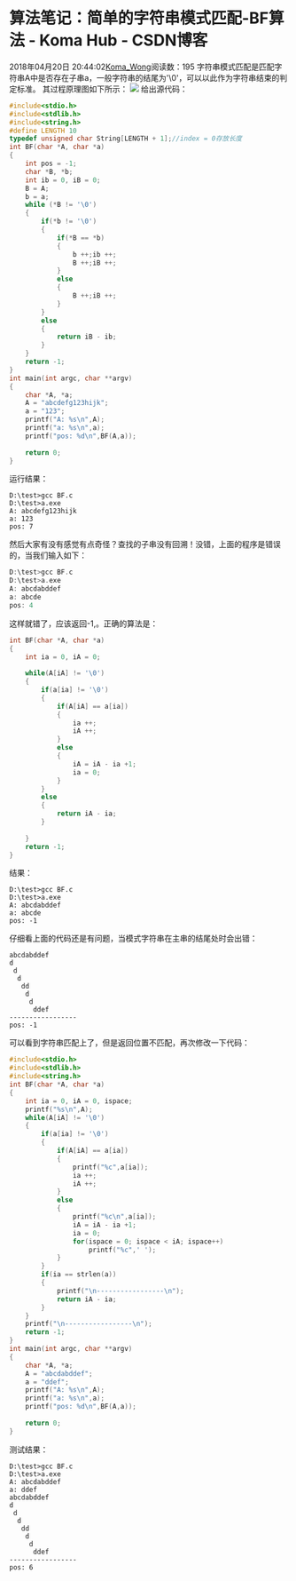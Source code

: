 # 算法笔记：简单的字符串模式匹配-BF算法 - Koma Hub - CSDN博客
2018年04月20日 20:44:02[Koma_Wong](https://me.csdn.net/Rong_Toa)阅读数：195
字符串模式匹配是匹配字符串A中是否存在子串a，一般字符串的结尾为'\0'，可以以此作为字符串结束的判定标准。
其过程原理图如下所示：
![](https://img-blog.csdn.net/2018042020425596)
给出源代码：
```cpp
#include<stdio.h>
#include<stdlib.h>
#include<string.h>
#define LENGTH 10
typedef unsigned char String[LENGTH + 1];//index = 0存放长度
int BF(char *A, char *a)
{
	int pos = -1;
	char *B, *b;
	int ib = 0, iB = 0;
	B = A;
	b = a;
	while (*B != '\0')
	{
		if(*b != '\0')
		{
			if(*B == *b)
			{
				b ++;ib ++;
				B ++;iB ++;
			}
			else 
			{
				B ++;iB ++;
			}
		}
		else 
		{
			return iB - ib;
		}
	}
	return -1;
}
int main(int argc, char **argv)
{
	char *A, *a;
	A = "abcdefg123hijk";
	a = "123";
	printf("A: %s\n",A);
	printf("a: %s\n",a);
	printf("pos: %d\n",BF(A,a));
	
	return 0;
}
```
运行结果：
```
D:\test>gcc BF.c
D:\test>a.exe
A: abcdefg123hijk
a: 123
pos: 7
```
然后大家有没有感觉有点奇怪？查找的子串没有回溯！没错，上面的程序是错误的，当我们输入如下：
```cpp
D:\test>gcc BF.c
D:\test>a.exe
A: abcdabddef
a: abcde
pos: 4
```
这样就错了，应该返回-1,。正确的算法是：
```cpp
int BF(char *A, char *a)
{
	int ia = 0, iA = 0;
	
	while(A[iA] != '\0')
	{
		if(a[ia] != '\0')
		{
			if(A[iA] == a[ia])
			{
				ia ++;
				iA ++;
			}
			else 
			{
				iA = iA - ia +1;
				ia = 0;
			}
		}
		else 
		{
			return iA - ia;
		}
			
	}
	return -1;
}
```
结果：
```
D:\test>gcc BF.c
D:\test>a.exe
A: abcdabddef
a: abcde
pos: -1
```
仔细看上面的代码还是有问题，当模式字符串在主串的结尾处时会出错：
```
abcdabddef
d
 d
  d
   dd
    d
     d
      ddef
-----------------
pos: -1
```
可以看到字符串匹配上了，但是返回位置不匹配，再次修改一下代码：
```cpp
#include<stdio.h>
#include<stdlib.h>
#include<string.h>
int BF(char *A, char *a)
{
	int ia = 0, iA = 0, ispace;
	printf("%s\n",A);
	while(A[iA] != '\0')
	{
		if(a[ia] != '\0')
		{
			if(A[iA] == a[ia])
			{
				printf("%c",a[ia]);
				ia ++;
				iA ++;
			}
			else 
			{
				printf("%c\n",a[ia]);
				iA = iA - ia +1;
				ia = 0;
				for(ispace = 0; ispace < iA; ispace++)
					printf("%c",' ');
			}
		}
		if(ia == strlen(a)) 
		{
			printf("\n-----------------\n");
			return iA - ia;
		}
	}
	printf("\n-----------------\n");
	return -1;
}
int main(int argc, char **argv)
{
	char *A, *a;
	A = "abcdabddef";
	a = "ddef";
	printf("A: %s\n",A);
	printf("a: %s\n",a);
	printf("pos: %d\n",BF(A,a));
	
	return 0;
}
```
测试结果：
```
D:\test>gcc BF.c
D:\test>a.exe
A: abcdabddef
a: ddef
abcdabddef
d
 d
  d
   dd
    d
     d
      ddef
-----------------
pos: 6
```
